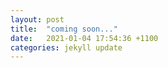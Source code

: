```yaml
---
layout: post
title:  "coming soon..."
date:   2021-01-04 17:54:36 +1100
categories: jekyll update
---
```

